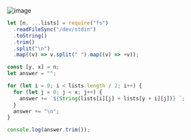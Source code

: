 ![image](https://github.com/ssc9811/algorithm/assets/39263149/fef66827-ab0f-4195-b73f-7489ec116ea6)

```javascript
let [n, ...lists] = require("fs")
  .readFileSync("/dev/stdin")
  .toString()
  .trim()
  .split("\n")
  .map((v) => v.split(" ").map((v) => +v));

const [y, x] = n;
let answer = "";

for (let i = 0; i < lists.length / 2; i++) {
  for (let j = 0; j < x; j++) {
    answer += `${String(lists[i][j] + lists[y + i][j])} `;
  }
  answer += "\n";
}

console.log(answer.trim());
```
